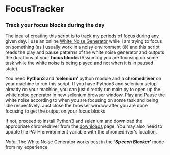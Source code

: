 # FocusTracker
### Track your focus blocks during the day

The idea of creating this script is to track my periods of focus during any given day. I use an online [White Noise Generator](https://mynoise.net/NoiseMachines/whiteNoiseGenerator.php) while I am trying to focus on something (as I usually work in a noisy environment :cry:) and this script reads the play and pause patterns of the white noise generator and outputs the durations of your **focus blocks** (Assuming you are focusing on some task while the white noise is being played and not when it is in paused state).

You need __Python3__ and **'selenium'** python module and a **chromedriver** on your machine to run this script. If you have Python3 and selenium setup already on your machine, you can just directly run main.py to open up the white noise generator in new selenium browser window. Play and Pause the white noise according to when you are focusing on some task and being idle respectively. Just close the browser window after you are done focusing to get the output on your focus blocks.

If not, proceed to install Python3 and selenium and download the appropriate chromedriver from the [downloads](https://googlechromelabs.github.io/chrome-for-testing/) page. You may also need to update the PATH environment variable with the chromedriver's location.

*Note*: The White Noise Generator works best in the ***'Speech Blocker'*** mode from my experience